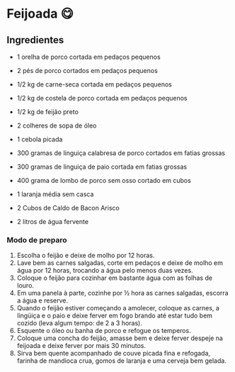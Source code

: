 # Feijoada :yum:

## Ingredientes

* 1 orelha de porco cortada em pedaços pequenos

* 2 pés de porco cortados em pedaços pequenos

* 1/2 kg de carne-seca cortada em pedaços pequenos

* 1/2 kg de costela de porco cortada em pedaços pequenos

* 1/2 kg de feijão preto

* 2 colheres de sopa de óleo

* 1 cebola picada

* 300 gramas de linguiça calabresa de porco cortados em fatias grossas

* 300 gramas de linguiça de paio cortada em fatias grossas

* 400 grama de lombo de porco sem osso cortado em cubos

* 1 laranja média sem casca

* 2 Cubos de Caldo de Bacon Arisco

* 2 litros de água fervente



### Modo de preparo

1. Escolha o feijão e deixe de molho por 12 horas.
2. Lave bem as carnes salgadas, corte em pedaços e deixe de molho em água por 12 horas, trocando a água pelo menos duas vezes.
3. Coloque o feijão para cozinhar em bastante água com as folhas de louro.
4. Em uma panela à parte, cozinhe por ½ hora as carnes salgadas, escorra a água e reserve.
5. Quando o feijão estiver começando a amolecer, coloque as carnes, a lingüiça e o paio e deixe ferver em fogo brando até estar tudo bem cozido (leva algum tempo: de 2 a 3 horas).
6. Esquente o óleo ou banha de porco e refogue os temperos.
7. Coloque uma concha do feijão, amasse bem e deixe ferver despeje na feijoada e deixe ferver por mais 30 minutos.
8. Sirva bem quente acompanhado de couve picada fina e refogada, farinha de mandioca crua, gomos de laranja e uma cerveja bem gelada.







